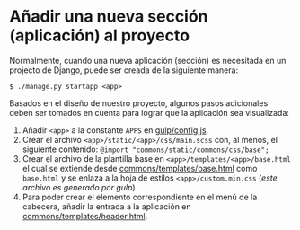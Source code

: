 # Añadir una nueva sección (aplicación) al proyecto

Normalmente, cuando una nueva aplicación (sección) es necesitada en un projecto de Django, puede ser creada de la siguiente manera:

```console
$ ./manage.py startapp <app>
```

Basados en el diseño de nuestro proyecto, algunos pasos adicionales deben ser tomados en cuenta para lograr que la aplicación sea visualizada:

1. Añadir `<app>` a la constante `APPS` en [gulp/config.js](gulp/config.js).
2. Crear el archivo `<app>/static/<app>/css/main.scss` con, al menos, el siguiente contenido: `@import "commons/static/commons/css/base";`
3. Crear el archivo de la plantilla base en `<app>/templates/<app>/base.html` el cual se extiende desde [commons/templates/base.html](commons/templates/base.html) como `base.html` y se enlaza a la hoja de estilos `<app>/custom.min.css` (_este archivo es generado por gulp_)
4. Para poder crear el elemento correspondiente en el menú de la cabecera, añadir la entrada a la aplicación en [commons/templates/header.html](commons/templates/header.html).

